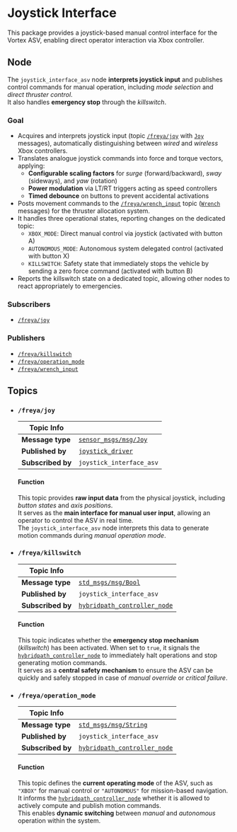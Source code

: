 # Joystick Interface

This package provides a joystick-based manual control interface for the Vortex ASV, enabling direct operator interaction via Xbox controller.

## Node

The `joystick_interface_asv` node **interprets joystick input** and publishes control commands for manual operation, including *mode selection* and *direct thruster control*.  
It also handles **emergency stop** through the *killswitch*.

### Goal

- Acquires and interprets joystick input (topic [`/freya/joy`](#freyajoy) with [`Joy`](https://docs.ros.org/en/api/sensor_msgs/html/msg/Joy.html) messages), automatically distinguishing between *wired* and *wireless* Xbox controllers.
- Translates analogue joystick commands into force and torque vectors, applying:
    - **Configurable scaling factors** for *surge* (forward/backward), *sway* (sideways), and *yaw* (rotation)
    - **Power modulation** via LT/RT triggers acting as speed controllers
    - **Timed debounce** on buttons to prevent accidental activations
- Posts movement commands to the [`/freya/wrench_input`](#freyawrench_input) topic ([`Wrench`](https://docs.ros2.org/foxy/api/geometry_msgs/msg/Wrench.html) messages) for the thruster allocation system.
- It handles three operational states, reporting changes on the dedicated topic:
    - `XBOX_MODE`: Direct manual control via joystick (activated with button A)
    - `AUTONOMOUS_MODE`: Autonomous system delegated control (activated with button X)
    - `KILLSWITCH`: Safety state that immediately stops the vehicle by sending a zero force command (activated with button B)
- Reports the killswitch state on a dedicated topic, allowing other nodes to react appropriately to emergencies.

### Subscribers

- [`/freya/joy`](#freyajoy)

### Publishers

- [`/freya/killswitch`](#freyakillswitch)
- [`/freya/operation_mode`](#freyaoperationmode)
- [`/freya/wrench_input`](#freyawrench_input)

## Topics

- ### `/freya/joy`
  
  |  Topic Info       |                                |
  |-------------------|--------------------------------|
  | **Message type**  | [`sensor_msgs/msg/Joy`](https://docs.ros2.org/foxy/api/sensor_msgs/msg/Joy.html) |
  | **Published by**  | [`joystick_driver`](...) |
  | **Subscribed by** | `joystick_interface_asv` |
  
  #### Function
  
  This topic provides **raw input data** from the physical joystick, including *button states* and *axis positions*.  
  It serves as the **main interface for manual user input**, allowing an operator to control the ASV in real time.  
  The `joystick_interface_asv` node interprets this data to generate motion commands during *manual operation mode*.

- ### `/freya/killswitch`
  
  | Topic Info        |                                |
  |-------------------|--------------------------------|
  | **Message type**  | [`std_msgs/msg/Bool`](https://docs.ros2.org/foxy/api/std_msgs/msg/Bool.html) |
  | **Published by**  | `joystick_interface_asv` |
  | **Subscribed by** | [`hybridpath_controller_node`](../../control/hybridpath_controller/README.md#node) |
  
  #### Function
  
  This topic indicates whether the **emergency stop mechanism** (*killswitch*) has been activated.
  When set to `true`, it signals the [`hybridpath_controller_node`](../../control/hybridpath_controller/README.md#node) to immediately halt operations and stop generating motion commands.  
  It serves as a **central safety mechanism** to ensure the ASV can be quickly and safely stopped in case of *manual override* or *critical failure*.

- ### `/freya/operation_mode`
  
  | Topic Info         |                                  |
  |--------------------|----------------------------------|
  | **Message type**   | [`std_msgs/msg/String`](https://docs.ros2.org/foxy/api/std_msgs/msg/String.html) |
  | **Published by**   | `joystick_interface_asv` |
  | **Subscribed by**  | [`hybridpath_controller_node`](../../control/hybridpath_controller/README.md#node) |
  
  #### Function
  
  This topic defines the **current operating mode** of the ASV, such as `"XBOX"` for manual control or `"AUTONOMOUS"` for mission-based navigation.  
  It informs the [`hybridpath_controller_node`](../../control/hybridpath_controller/README.md#node) whether it is allowed to actively compute and publish motion commands.  
  This enables **dynamic switching** between *manual* and *autonomous* operation within the system.
